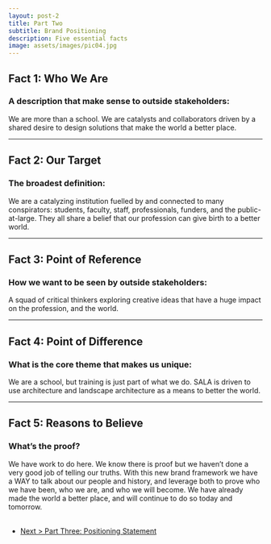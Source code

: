 ```yaml
---
layout: post-2
title: Part Two
subtitle: Brand Positioning
description: Five essential facts
image: assets/images/pic04.jpg
---
```


<h2>Fact 1: Who We Are</h2>
<h3>A description that make sense to outside stakeholders:</h3>

<div class="box-blur">We are more than a school. We are catalysts and collaborators driven by a shared desire to design solutions that make the world a better place.</div>

---

<h2>Fact 2: Our Target</h2>
<h3>The broadest definition:</h3>

<div class="box-blur">We are a catalyzing institution fuelled by and connected to many conspirators: students, faculty, staff, professionals, funders, and the public-at-large. They all share a belief that our profession can give birth to a better world.</div>

---

<h2>Fact 3: Point of Reference</h2>
<h3>How we want to be seen by outside stakeholders:</h3>

<div class="box-blur">A squad of critical thinkers  exploring creative ideas that have a huge impact on the profession, and the world.</div> 

---

<h2>Fact 4: Point of Difference</h2>
<h3>What is the core theme that makes us unique:</h3>

<div class="box-blur">We are a school, but training is just part of what we do. SALA is driven to use architecture and landscape architecture as a means to better the world.</div>

---

<h2>Fact 5: Reasons to Believe</h2>
<h3>What’s the proof?</h3>

<div class="box-blur">We have work to do here. We know there is proof but we haven’t done a very good job of telling our truths. With this new brand framework we have a WAY to talk about our people and history, and leverage both to prove who we have been, who we are, and who we will become.  We have already made the world a better place, and will continue to do so today and tomorrow.</div>

<br>

<ul class="actions">
	<li><a href="{{ "/2016/08/21/consequat.html" | prepend: site.baseurl }}" class="button special">Next > Part Three: Positioning Statement</a></li>
</ul>